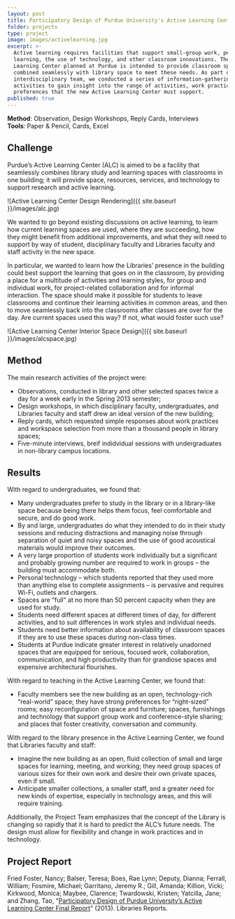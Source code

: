 ```yaml
---
layout: post
title: Participatory Design of Purdue University's Active Learning Center
folder: projects
type: project
image: images/activelearning.jpg
excerpt: >-
  Active learning requires facilities that support small-group work, peer
  learning, the use of technology, and other classroom innovations. The Active
  Learning Center planned at Purdue is intended to provide classroom space
  combined seamlessly with library space to meet these needs. As part of an
  interdisciplinary team, we conducted a series of information-gathering
  activities to gain insight into the range of activities, work practices and
  preferences that the new Active Learning Center must support.
published: true
---
```


**Method**: Observation, Design Workshops, Reply Cards, Interviews      
**Tools**: Paper & Pencil, Cards, Excel

## Challenge  
Purdue’s Active Learning Center (ALC) is aimed to be a facility that seamlessly combines library study and learning spaces with classrooms in one building; it will provide space, resources, services, and technology to support research and active learning.

![Active Learning Center Design Rendering]({{ site.baseurl }}/images/alc.jpg) 

We wanted to go beyond existing discussions on active learning, to learn how current learning spaces are used, where they are succeeding, how they might benefit from additional improvements, and what they will need to support by way of student, disciplinary faculty and Libraries faculty and staff activity in the new space. 

In particular, we wanted to learn how the Libraries’ presence in the building could best support the learning that goes on in the classroom, by providing a place for a multitude of activities and learning styles, for group and individual work, for project-related collaboration and for informal interaction. The space should make it possible for students to leave classrooms and continue their learning activities in common areas, and then to move seamlessly back into the classrooms after classes are over for the day. Are current spaces used this way? If not, what would foster such use?

![Active Learning Center Interior Space Design]({{ site.baseurl }}/images/alcspace.jpg)


## Method  
The main research activities of the project were:  

- Observations, conducted in library and other selected spaces twice a day for a week early in the Spring 2013 semester;  
- Design workshops, in which disciplinary faculty, undergraduates, and Libraries faculty and staff drew an ideal version of the new building;   
- Reply cards, which requested simple responses about work practices and workspace selection from more than a thousand people in library spaces;   
- Five-minute interviews, breif indidvidual sessions with undergraduates in non-library campus locations.    

## Results  
With regard to undergraduates, we found that:  

- Many undergraduates prefer to study in the library or in a library-like space because being there helps them focus, feel comfortable and secure, and do good work.
- By and large, undergraduates do what they intended to do in their study sessions and reducing distractions and managing noise through separation of quiet and noisy spaces and the use of good acoustical materials would improve their outcomes.
- A very large proportion of students work individually but a significant and probably growing number are required to work in groups – the building must accommodate both.
- Personal technology – which students reported that they used more than anything else to complete assignments – is pervasive and requires Wi-Fi, outlets and chargers.
- Spaces are “full” at no more than 50 percent capacity when they are used for study.
- Students need different spaces at different times of day, for different activities, and to suit
differences in work styles and individual needs.
- Students need better information about availability of classroom spaces if they are to use
these spaces during non-class times.
- Students at Purdue indicate greater interest in relatively unadorned spaces that are equipped for serious, focused work, collaboration, communication, and high productivity than for grandiose spaces and expensive architectural flourishes.

With regard to teaching in the Active Learning Center, we found that:  

- Faculty members see the new building as an open, technology-rich “real-world” space; they have strong preferences for “right-sized” rooms; easy reconfiguration of space and furniture; spaces, furnishings and technology that support group work and conference-style sharing; and places that foster creativity, conversation and community.

With regard to the library presence in the Active Learning Center, we found that Libraries faculty and staff:  

- Imagine the new building as an open, fluid collection of small and large spaces for learning, meeting, and working; they need group spaces of various sizes for their own work and desire their own private spaces, even if small.
- Anticipate smaller collections, a smaller staff, and a greater need for new kinds of expertise, especially in technology areas, and this will require training.

Additionally, the Project Team emphasizes that the concept of the Library is changing so rapidly that it is hard to predict the ALC’s future needs. The design must allow for flexibility and change in work practices and in technology. 

## Project Report   
Fried Foster, Nancy; Balser, Teresa; Boes, Rae Lynn; Deputy, Dianna; Ferrall, William; Fosmire, Michael; Garritano, Jeremy R.; Gill, Amanda; Killion, Vicki; Kirkwood, Monica; Maybee, Clarence; Twardowski, Kristen; Yatcilla, Jane; and Zhang, Tao, "[Participatory Design of Purdue University’s Active Learning Center Final Report](http://docs.lib.purdue.edu/libreports/1)" (2013). Libraries Reports.
